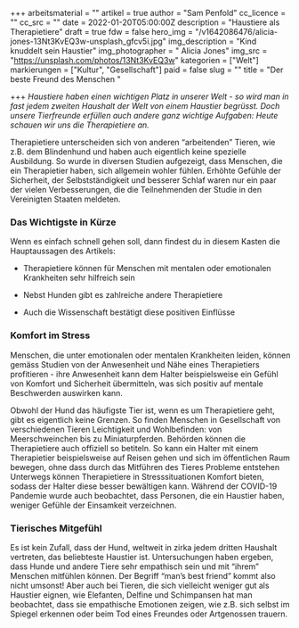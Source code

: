 +++
arbeitsmaterial = ""
artikel = true
author = "Sam Penfold"
cc_licence = ""
cc_src = ""
date = 2022-01-20T05:00:00Z
description = "Haustiere als Therapietiere"
draft = true
fdw = false
hero_img = "/v1642086476/alicia-jones-13Nt3KvEQ3w-unsplash_gfcv5i.jpg"
img_description = "Kind knuddelt sein Haustier"
img_photographer = " Alicia Jones"
img_src = "https://unsplash.com/photos/13Nt3KvEQ3w"
kategorien = ["Welt"]
markierungen = ["Kultur", "Gesellschaft"]
paid = false
slug = ""
title = "Der beste Freund des Menschen "

+++
_Haustiere haben einen wichtigen Platz in unserer Welt - so wird man in fast jedem zweiten Haushalt der Welt von einem Haustier begrüsst. Doch unsere Tierfreunde erfüllen auch andere ganz wichtige Aufgaben: Heute schauen wir uns die Therapietiere an._

Therapietiere unterscheiden sich von anderen “arbeitenden” Tieren, wie z.B. dem Blindenhund und haben auch eigentlich keine spezielle Ausbildung. So wurde in diversen Studien aufgezeigt, dass Menschen, die ein Therapietier haben, sich allgemein wohler fühlen. Erhöhte Gefühle der Sicherheit, der Selbstständigkeit und besserer Schlaf waren nur ein paar der vielen Verbesserungen, die die Teilnehmenden der Studie in den Vereinigten Staaten meldeten.

### Das Wichtigste in Kürze

Wenn es einfach schnell gehen soll, dann findest du in diesem Kasten die Hauptaussagen des Artikels:

* Therapietiere können für Menschen mit mentalen oder emotionalen Krankheiten sehr hilfreich sein


* Nebst Hunden gibt es zahlreiche andere Therapietiere


* Auch die Wissenschaft bestätigt diese positiven Einflüsse

### Komfort im Stress

Menschen, die unter emotionalen oder mentalen Krankheiten leiden, können gemäss Studien von der Anwesenheit und Nähe eines Therapietiers profitieren - ihre Anwesenheit kann dem Halter beispielsweise ein Gefühl von Komfort und Sicherheit übermitteln, was sich positiv auf mentale Beschwerden auswirken kann.

Obwohl der Hund das häufigste Tier ist, wenn es um Therapietiere geht, gibt es eigentlich keine Grenzen. So finden Menschen in Gesellschaft von verschiedenen Tieren Leichtigkeit und Wohlbefinden: von Meerschweinchen bis zu Miniaturpferden. Behörden können die Therapietiere auch offiziell so betiteln. So kann ein Halter mit einem Therapietier beispielsweise auf Reisen gehen und sich im öffentlichen Raum bewegen, ohne dass durch das Mitführen des Tieres Probleme entstehen Unterwegs können Therapietiere in Stresssituationen Komfort bieten, sodass der Halter diese besser bewältigen kann. Während der COVID-19 Pandemie wurde auch beobachtet, dass Personen, die ein Haustier haben, weniger Gefühle der Einsamkeit verzeichnen.

### Tierisches Mitgefühl

Es ist kein Zufall, dass der Hund, weltweit in zirka jedem dritten Haushalt vertreten, das beliebteste Haustier ist. Untersuchungen haben ergeben, dass Hunde und andere Tiere sehr empathisch sein und mit “ihrem” Menschen mitfühlen können. Der Begriff “man’s best friend” kommt also nicht umsonst! Aber auch bei Tieren, die sich vielleicht weniger gut als Haustier eignen, wie Elefanten, Delfine und Schimpansen hat man beobachtet, dass sie empathische Emotionen zeigen, wie z.B. sich selbst im Spiegel erkennen oder beim Tod eines Freundes oder Artgenossen trauern.